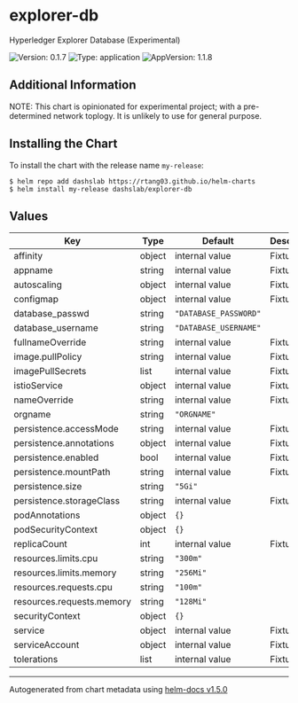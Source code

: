 # explorer-db

Hyperledger Explorer Database (Experimental)

![Version: 0.1.7](https://img.shields.io/badge/Version-0.1.7-informational?style=flat-square) ![Type: application](https://img.shields.io/badge/Type-application-informational?style=flat-square) ![AppVersion: 1.1.8](https://img.shields.io/badge/AppVersion-1.1.8-informational?style=flat-square)

## Additional Information

NOTE: This chart is opinionated for experimental project; with a pre-determined network toplogy. It is unlikely to use for general purpose.

## Installing the Chart

To install the chart with the release name `my-release`:

```console
$ helm repo add dashslab https://rtang03.github.io/helm-charts
$ helm install my-release dashslab/explorer-db
```

## Values

| Key | Type | Default | Description |
|-----|------|---------|-------------|
| affinity | object | internal value | Fixture |
| appname | string | internal value | Fixture |
| autoscaling | object | internal value | Fixture |
| configmap | object | internal value | Fixture |
| database_passwd | string | `"DATABASE_PASSWORD"` |  |
| database_username | string | `"DATABASE_USERNAME"` |  |
| fullnameOverride | string | internal value | Fixture |
| image.pullPolicy | string | internal value | Fixture |
| imagePullSecrets | list | internal value | Fixture |
| istioService | object | internal value | Fixture |
| nameOverride | string | internal value | Fixture |
| orgname | string | `"ORGNAME"` |  |
| persistence.accessMode | string | internal value | Fixture |
| persistence.annotations | object | internal value | Fixture |
| persistence.enabled | bool | internal value | Fixture |
| persistence.mountPath | string | internal value | Fixture |
| persistence.size | string | `"5Gi"` |  |
| persistence.storageClass | string | internal value | Fixture |
| podAnnotations | object | `{}` |  |
| podSecurityContext | object | `{}` |  |
| replicaCount | int | internal value | Fixture |
| resources.limits.cpu | string | `"300m"` |  |
| resources.limits.memory | string | `"256Mi"` |  |
| resources.requests.cpu | string | `"100m"` |  |
| resources.requests.memory | string | `"128Mi"` |  |
| securityContext | object | `{}` |  |
| service | object | internal value | Fixture |
| serviceAccount | object | internal value | Fixture |
| tolerations | list | internal value | Fixture |

----------------------------------------------
Autogenerated from chart metadata using [helm-docs v1.5.0](https://github.com/norwoodj/helm-docs/releases/v1.5.0)
